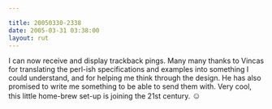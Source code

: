 ```yaml
---

title: 20050330-2338
date: 2005-03-31 03:38:00
layout: rut
---
```


<p> I can now receive and display trackback pings.  Many many thanks
to Vincas for translating the perl-ish specifications and examples
into something I could understand, and for helping me think through
the design.  He has also promised to write me something to be able
to send them with.  Very cool, this little home-brew set-up is
joining the 21st century. <big>&#x263a;</big></p>

